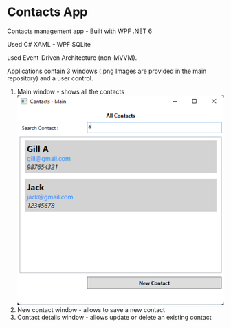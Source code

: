 # Contacts App
Contacts management app - Built with WPF .NET 6

Used C#
XAML - WPF
SQLite

used Event-Driven Architecture (non-MVVM).

Applications contain 3 windows (.png Images are provided in the main repository) and a user control.

1. Main window - shows all the contacts
   ![alt text](https://github.com/buddhika85/ContactsApp/blob/main/1%20Main%20window.png?raw=true)
3. New contact window - allows to save a new contact
4. Contact details window - allows update or delete an existing contact
